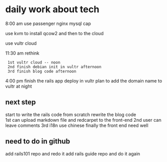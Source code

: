 # daily work about tech

8:00 am use passenger nginx mysql cap

use kvm to install qcow2 and then to the cloud

use vultr cloud

11:30 am rethink 
    
     1st vultr cloud -- noon
     2nd finish debian init in vultr afternoon
     3rd finish blog code afternoon

4:00 pm finish the rails app deploy in vultr
plan to add the domain name to vultr at night

## next step
start to write the rails code from scratch
rewrite the blog code  
1st can upload markdown file and redcarpet to the front-end
2nd user can leave comments 
3rd i18n use chinese
finally the front end need well


## need to do in github
add rails101 repo and redo it 
add rails guide repo and do it again 








